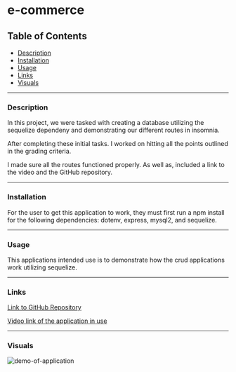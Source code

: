 # e-commerce

## Table of Contents
- [Description](#description)
- [Installation](#Installation)
- [Usage](#usage)
- [Links](#links)
- [Visuals](#visuals)

***

### Description  
In this project, we were tasked with creating a database utilizing the sequelize dependeny and demonstrating our different routes in insomnia.

After completing these initial tasks. I worked on hitting all the points outlined in the grading criteria.   

I made sure all the routes functioned properly. As well as, included a link to the video and the GitHub repository. 

***

### Installation

For the user to get this application to work, they must first run a npm install for the following dependencies: dotenv, express, mysql2, and sequelize.  

***

### Usage

This applications intended use is to demonstrate how the crud applications work utilizing sequelize.  

***

### Links

[Link to GitHub Repository](https://github.com/bigzeus2005/e-commerce)

[Video link of the application in use](https://www.awesomescreenshot.com/video/6718191?key=3da5adfb256b333c81142eef048cf187)

***

### Visuals

![demo-of-application](assets/demo.gif "demo")

